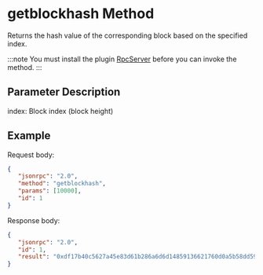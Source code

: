 # getblockhash Method

Returns the hash value of the corresponding block based on the specified index.

:::note
You must install the plugin [RpcServer](https://github.com/neo-project/neo-modules/releases) before you can invoke the method.
:::

## Parameter Description

index: Block index (block height)

## Example

Request body:

```json
{
   "jsonrpc": "2.0",
   "method": "getblockhash",
   "params": [10000],
   "id": 1
}
```

Response body:

```json
{
   "jsonrpc": "2.0",
   "id": 1,
   "result": "0xdf17b40c5627a45e83d61b286a6d6d14859136621760d0a5b58dd59d18fd53d4"
}
```
